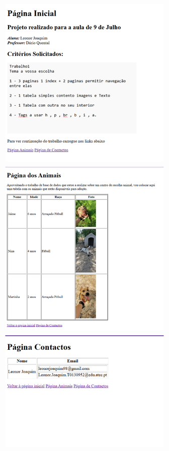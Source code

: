 ![Screenshot da Primeira Página](img/paginaInicial.png)

![Screenshot da Segunda Página](img/paginaAnimais.png)

![Screenshot da Terceira Página](img/paginaContactos.png)